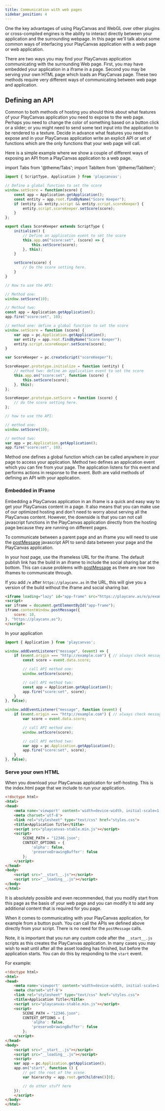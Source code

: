 ```yaml
---
title: Communication with web pages
sidebar_position: 4
---
```


One the key advantages of using PlayCanvas and WebGL over other plugins or cross-compiled engines is the ability to interact directly between your application and the surrounding webpage. In this page we'll talk about some common ways of interfacing your PlayCanvas application with a web page or web application.

There are two ways you may find your PlayCanvas application communicating with the surrounding Web page. First, you may have embedded your application in a iframe in a page. Second you may be serving your own HTML page which loads an PlayCanvas page. These two methods require very different ways of communicating between web page and application.

## Defining an API

Common to both methods of hosting you should think about what features of your PlayCanvas application you need to expose to the web page. Perhaps you need to change the color of something based on a button click or a slider; or you might need to send some text input into the application to be rendered to a texture. Decide in advance what features you need to expose and in your PlayCanvas application write an explicit API or set of functions which are the only functions that your web page will call.

Here is a simple example where we show a couple of different ways of exposing an API from a PlayCanvas application to a web page.

import Tabs from '@theme/Tabs';
import TabItem from '@theme/TabItem';

<Tabs defaultValue="classic" groupId='script-code'>
<TabItem  value="esm" label="ESM">

```javascript
import { ScriptType, Application } from 'playcanvas';

// Define a global function to set the score
window.setScore = function(score) {
    const app = Application.getApplication();
    const entity = app.root.findByName("Score Keeper");
    if (entity && entity.script && entity.script.scoreKeeper) {
        entity.script.scoreKeeper.setScore(score);
    }
};

export class ScoreKeeper extends ScriptType {
    initialize() {
        // Define an application event to set the score
        this.app.on("score:set", (score) => {
            this.setScore(score);
        }, this);
    }

    setScore(score) {
        // Do the score setting here.
    }
}

// How to use the API:

// Method one:
window.setScore(10);

// Method two:
const app = Application.getApplication();
app.fire("score:set", 10);
```

</TabItem>
<TabItem value="classic" label="Classic">

```javascript
// method one: define a global function to set the score
window.setScore = function (score) {
    var app = pc.Application.getApplication();
    var entity = app.root.findByName("Score Keeper");
    entity.script.scoreKeeper.setScore(score);
}

var ScoreKeeper = pc.createScript("scoreKeeper");

ScoreKeeper.prototype.initialize = function (entity) {
    // method two: define an application event to set the score
    this.app.on("score:set", function (score) {
        this.setScore(score);
    }, this);
};

ScoreKeeper.prototype.setScore = function (score) {
    // do the score setting here.
};

// how to use the API:

// method one:
window.setScore(10);

// method two:
var app = pc.Application.getApplication();
app.fire("score:set", 10);
```

</TabItem>
</Tabs>

Method one defines a global function which can be called anywhere in your page to access your application. Method two defines an application event which you can fire from your page. The application listens for this event and performs actions in response to the event. Both are valid methods of defining an API with your application.

### Embedded in IFrame

Embedding a PlayCanvas application in an iframe is a quick and easy way to get your PlayCanvas content in a page. It also means that you can make use of our optimized hosting and don't need to worry about serving all the PlayCanvas content. However, the downside is that you can not call javascript functions in the PlayCanvas application directly from the hosting page because they are running on different pages.

To communicate between a parent page and an iframe you will need to use the [postMessage][1] javascript API to send data between your page and the PlayCanvas application.

In your host page, use the iframeless URL for the iframe. The default publish link has the build in an iframe to include the social sharing bar at the bottom. This can cause problems with [postMessage][1] as there are now two iframes to communicate through.

If you add `/e` after `https://playcanv.as` in the URL, this will give you a version of the build without the iframe and social sharing bar.

```html
<iframe loading="lazy" id="app-frame" src="https://playcanv.as/e/p/example/">
<script>
var iframe = document.getElementById("app-frame");
iframe.contentWindow.postMessage({
    score: 10,
}, "https://playcanv.as");
</script>
```

In your application

<Tabs defaultValue="classic" groupId='script-code'>
<TabItem  value="esm" label="ESM">

```javascript
import { Application } from 'playcanvas';

window.addEventListener("message", (event) => {
    if (event.origin === "http://example.com") { // always check message came from your website
        const score = event.data.score;

        // call API method one:
        window.setScore(score);

        // call API method two:
        const app = Application.getApplication();
        app.fire("score:set", score);
    }
}, false);
```

</TabItem>
<TabItem value="classic" label="Classic">

```javascript
window.addEventListener("message", function (event) {
    if (event.origin === "http://example.com") { // always check message came from your website
        var score = event.data.score;

        // call API method one:
        window.setScore(score);

        // call API method two:
        var app = pc.Application.getApplication();
        app.fire("score:set", score);
    }
}, false);
```

</TabItem>
</Tabs>

### Serve your own HTML

When you download your PlayCanvas application for self-hosting. This is the index.html page that we include to run your application.

```html
<!doctype html>
<html>
<head>
    <meta name='viewport' content='width=device-width, initial-scale=1, maximum-scale=1, minimum-scale=1, user-scalable=no'>
    <meta charset='utf-8'>
    <link rel="stylesheet" type="text/css" href="styles.css">
    <title>Application Title</title>
    <script src="playcanvas-stable.min.js"></script>
    <script>
        SCENE_PATH = "12346.json";
        CONTEXT_OPTIONS = {
            'alpha': false,
            'preserveDrawingBuffer': false
        };
    </script>
</head>
<body>
    <script src="__start__.js"></script>
    <script src="__loading__.js"></script>
</body>
</html>
```

It is absolutely possible and even recommended, that you modify start from this page as the basis of your web page and you can modify it to add any additional content that is required for you page.

When it comes to communicating with your PlayCanvas application, for example from a button push. You can call the APIs we defined above directly from your script. There is no need for the `postMessage` calls.

Note, it is important that you run any custom code after the `__start__.js` scripts as this creates the PlayCanvas application. In many cases you may wish to wait until after all the asset loading has finished, but before the application starts. You can do this by responding to the `start` event.

For example:

```html
<!doctype html>
<html>
<head>
    <meta name='viewport' content='width=device-width, initial-scale=1, maximum-scale=1, minimum-scale=1, user-scalable=no'>
    <meta charset='utf-8'>
    <link rel="stylesheet" type="text/css" href="styles.css">
    <title>Application Title</title>
    <script src="playcanvas-stable.min.js"></script>
    <script>
        SCENE_PATH = "12346.json";
        CONTEXT_OPTIONS = {
            'alpha': false,
            'preserveDrawingBuffer': false
        };
    </script>
</head>
<body>
    <script src="__start__.js"></script>
    <script src="__loading__.js"></script>
    <script>
    var app = pc.Application.getApplication();
    app.on("start", function () {
        // get the root of the scene.
        var hierarchy = app.root.getChildren()[0];

        // do other stuff here
    });
    </script>
</body>
</html>
```

[1]: https://developer.mozilla.org/en-US/docs/Web/API/Window/postMessage
